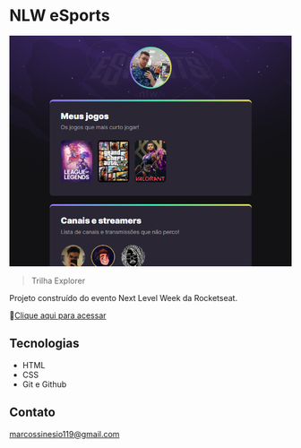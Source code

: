 # NLW eSports 

![preview](./.github/preview.png)

>Trilha Explorer

Projeto construído do evento Next Level Week da Rocketseat.

:safety_pin:[Clique aqui para acessar](https://marqu1nhos.github.io/nlw-esports/)

## Tecnologias

- HTML
- CSS
- Git e Github

## Contato

marcossinesio119@gmail.com